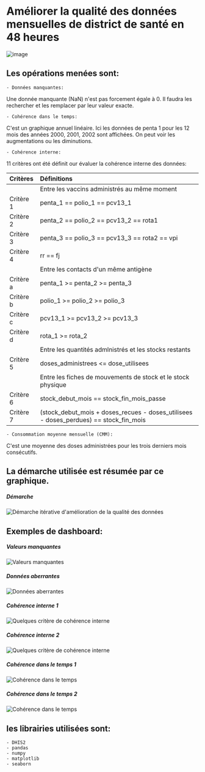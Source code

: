 # Améliorer la qualité des données mensuelles de district de santé en 48 heures

![ image ](/images/lapin_sur_tortue.jpg)

## Les opérations menées sont:

	- Données manquantes:
Une donnée manquante (NaN) n'est pas forcement égale à 0. Il faudra les rechercher et les remplacer par leur valeur exacte.

	- Cohérence dans le temps:    
C'est un graphique annuel linéaire. Ici les données de penta 1 pour les 12 mois des années 2000, 2001, 2002 sont affichées. On peut voir les augmentations ou les diminutions.    

	- Cohérence interne:      
11 critères ont été définit our évaluer la cohérence interne des données:

|   Critères     |      Définitions           				      	|
| :-----------	 |    :---------------------------      		      	|
|  	 	 |  Entre les vaccins administrés au même moment	       	|
|  Critère 1   	 |  penta_1 == polio_1 == pcv13_1         		       	|
|  Critère 2   	 |  penta_2 == polio_2 == pcv13_2 == rota1        		|
|  Critère 3     |  penta_3 == polio_3 == pcv13_3 == rota2 == vpi         	|
|  Critère 4     |  rr == fj         		       				|
|  	 	 |  Entre les contacts d'un même antigène	        	|
|  Critère a     |  penta_1 >= penta_2 >= penta_3         	|
|  Critère b     |  polio_1 >= polio_2 >= polio_3         	|
|  Critère c     |  pcv13_1 >= pcv13_2 >= pcv13_3            	|
|  Critère d     |  rota_1 >= rota_2         		      	|
|  	 	 |  Entre les quantités admlnistrés et les stocks restants	       	  	 		|
|  Critère 5     |  doses_administrees <= dose_utilisees       		    		  	 		|
|  	 	 |  Entre les fiches de mouvements de stock et le stock physique	  	     		|
|  Critère 6     |  stock_debut_mois == stock_fin_mois_passe       		       				|
|  Critère 7     |  (stock_debut_mois + doses_recues - doses_utilisees - doses_perdues) == stock_fin_mois       |



	- Consommation moyenne mensuelle (CMM):        
C'est une moyenne des doses administrées pour les trois derniers mois consécutifs.


## La démarche utilisée est résumée par ce graphique.    

##### Démarche
![ Démarche itérative d'amélioration de la qualité des données ](/images/demarche_analyse.png)


## Exemples de dashboard:


##### Valeurs manquantes
![ Valeurs manquantes ](/images/Donnees_manquantes.png)

##### Données aberrantes
![ Données aberrantes ](/images/dashboard_styling_donnees_aberrantes.png)

##### Cohérence interne 1
![ Quelques critère de cohérence interne ](/images/crit_1_2_3_4_a_b_c_d.png)

##### Cohérence interne 2
![ Quelques critère de cohérence interne ](/images/penta_crit_5_6_7.png)

##### Cohérence dans le temps 1
![ Cohérence dans le temps ](/images/coherence_dans_le_temps_0.png)

##### Cohérence dans le temps 2
![ Cohérence dans le temps ](/images/coherence_dans_le_temps.png)

## les librairies utilisées sont:

	- DHIS2
	- pandas
	- numpy
	- matplotlib
	- seaborn
